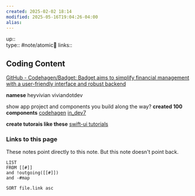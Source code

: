 ```yaml
---
created: 2025-02-02 18:14
modified: 2025-05-16T19:04:26-04:00
alias: 
---
```

up::  
type:: #note/atomic🌳 
links::
## Coding Content

[GitHub - Codehagen/Badget: Badget aims to simplify financial management with a user-friendly interface and robust backend](https://github.com/codehagen/Badget?tab=readme-ov-file)

**namese**
heyvivian
viviandotdev

show app project and components you build along the way?
**created 100 components**
[codehagen](https://x.com/codehagen)
[in_dev7](https://x.com/intent/follow?screen_name=ln_dev7)

**create tutorais like these**
[swift-ui tutorials](https://x.com/sucodeee)

### Links to this page
These notes point directly to this note. But this note doesn't point back.
```dataview
LIST
FROM [[#]]
and !outgoing([[#]])
and -#map

SORT file.link asc
```



